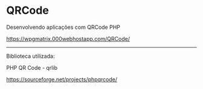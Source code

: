 # QRCode
Desenvolvendo aplicações com QRCode PHP

https://wpgmatrix.000webhostapp.com/QRCode/


____________________________________________________________


Biblioteca utilizada:

PHP QR Code - qrlib

https://sourceforge.net/projects/phpqrcode/
